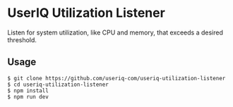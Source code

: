 # UserIQ Utilization Listener

Listen for system utilization, like CPU and memory, that
exceeds a desired threshold.

## Usage

```
$ git clone https://github.com/useriq-com/useriq-utilization-listener
$ cd useriq-utilization-listener
$ npm install
$ npm run dev
```
